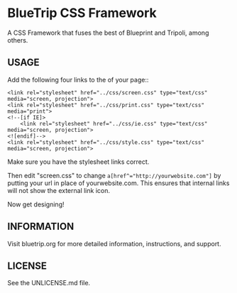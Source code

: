 BlueTrip CSS Framework
=======================================

A CSS Framework that fuses the best of Blueprint and Tripoli, among others.

USAGE
-----

Add the following four links to the <head> of your page::

    <link rel="stylesheet" href="../css/screen.css" type="text/css" media="screen, projection">
    <link rel="stylesheet" href="../css/print.css" type="text/css" media="print"> 
    <!--[if IE]>
        <link rel="stylesheet" href="../css/ie.css" type="text/css" media="screen, projection">
    <![endif]-->
    <link rel="stylesheet" href="../css/style.css" type="text/css" media="screen, projection">

Make sure you have the stylesheet links correct. 

Then edit "screen.css" to change `a[href^="http://yourwebsite.com"]` by putting your url in 
place of yourwebsite.com. This ensures that internal links will not show the external link icon.

Now get designing!

INFORMATION
-----------

Visit bluetrip.org for more detailed information, instructions, and support.

LICENSE
-------

See the UNLICENSE.md file.
